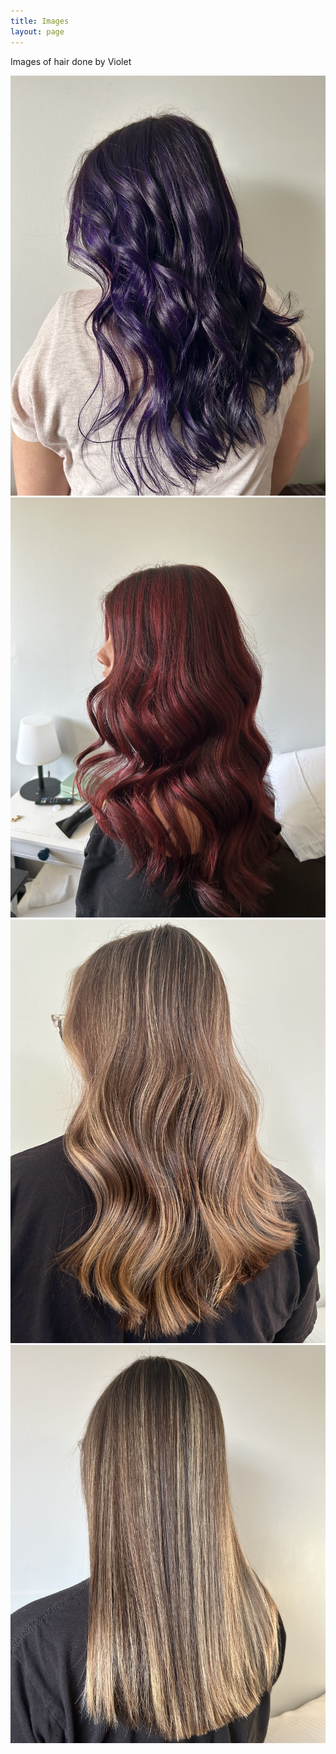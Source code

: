 ```yaml
---
title: Images
layout: page
---
```




Images of hair done by Violet

![Purple](IMG_5335.jpg)
![brown](IMG_2053.jpg)
![redagain](IMG_1418.JPG)
![lightbrown](FullSizeRender.jpg)